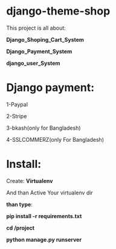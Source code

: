# django-theme-shop

This project is all about: 

**Django_Shoping_Cart_System**

**Django_Payment_System**

**django_user_System**

# Django payment:

1-Paypal

2-Stripe

3-bkash(only for Bangladesh)

4-SSLCOMMERZ(only For Bangladesh)


# Install:

Create: **Virtualenv**

And than Active Your virtualenv dir

**than type**:

**pip install -r requirements.txt**

**cd /project**

**python manage.py runserver**
